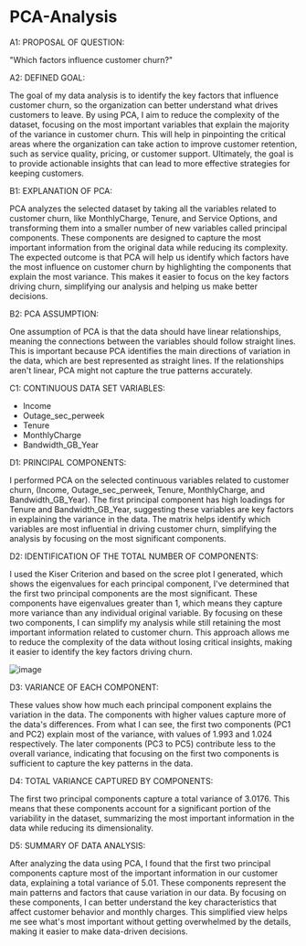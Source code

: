 # PCA-Analysis

A1: PROPOSAL OF QUESTION:

"Which factors influence customer churn?"

A2: DEFINED GOAL:

The goal of my data analysis is to identify the key factors that influence customer churn, so the organization can better understand what drives customers to leave. By using PCA, I aim to reduce the complexity of the dataset, focusing on the most important variables that explain the majority of the variance in customer churn. This will help in pinpointing the critical areas where the organization can take action to improve customer retention, such as service quality, pricing, or customer support. Ultimately, the goal is to provide actionable insights that can lead to more effective strategies for keeping customers.

B1: EXPLANATION OF PCA:

PCA analyzes the selected dataset by taking all the variables related to customer churn, like MonthlyCharge, Tenure, and Service Options, and transforming them into a smaller number of new variables called principal components. These components are designed to capture the most important information from the original data while reducing its complexity. The expected outcome is that PCA will help us identify which factors have the most influence on customer churn by highlighting the components that explain the most variance. This makes it easier to focus on the key factors driving churn, simplifying our analysis and helping us make better decisions.

B2: PCA ASSUMPTION:

One assumption of PCA is that the data should have linear relationships, meaning the connections between the variables should follow straight lines. This is important because PCA identifies the main directions of variation in the data, which are best represented as straight lines. If the relationships aren't linear, PCA might not capture the true patterns accurately.
 
C1: CONTINUOUS DATA SET VARIABLES:

- Income
- Outage_sec_perweek
- Tenure
- MonthlyCharge
- Bandwidth_GB_Year

D1: PRINCIPAL COMPONENTS:

I performed PCA on the selected continuous variables related to customer churn, (Income, Outage_sec_perweek, Tenure, MonthlyCharge, and Bandwidth_GB_Year). The first principal component has high loadings for Tenure and Bandwidth_GB_Year, suggesting these variables are key factors in explaining the variance in the data. The matrix helps identify which variables are most influential in driving customer churn, simplifying the analysis by focusing on the most significant components.


D2: IDENTIFICATION OF THE TOTAL NUMBER OF COMPONENTS:

I used the Kiser Criterion and based on the scree plot I generated, which shows the eigenvalues for each principal component, I've determined that the first two principal components are the most significant. These components have eigenvalues greater than 1, which means they capture more variance than any individual original variable. By focusing on these two components, I can simplify my analysis while still retaining the most important information related to customer churn. This approach allows me to reduce the complexity of the data without losing critical insights, making it easier to identify the key factors driving churn.

![image](https://github.com/user-attachments/assets/a9066346-cf40-4b15-8c2e-05c4675c3eb5)

D3: VARIANCE OF EACH COMPONENT:

These values show how much each principal component explains the variation in the data. The components with higher values capture more of the data's differences. From what I can see, the first two components (PC1 and PC2) explain most of the variance, with values of 1.993 and 1.024 respectively. The later components (PC3 to PC5) contribute less to the overall variance, indicating that focusing on the first two components is sufficient to capture the key patterns in the data.


D4: TOTAL VARIANCE CAPTURED BY COMPONENTS:

The first two principal components capture a total variance of 3.0176. This means that these components account for a significant portion of the variability in the dataset, summarizing the most important information in the data while reducing its dimensionality.


D5: SUMMARY OF DATA ANALYSIS:

After analyzing the data using PCA, I found that the first two principal components capture most of the important information in our customer data, explaining a total variance of 5.01. These components represent the main patterns and factors that cause variation in our data. By focusing on these components, I can better understand the key characteristics that affect customer behavior and monthly charges. This simplified view helps me see what's most important without getting overwhelmed by the details, making it easier to make data-driven decisions.






















